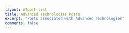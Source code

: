 ```yaml
---
layout: ATpost-list
title: Advanced Technologies Posts
excerpt: "Posts associated with Advanced Technologies"
comments: false
---
```

